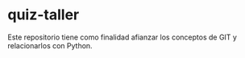 # quiz-taller
Este repositorio tiene como finalidad afianzar los conceptos de GIT y relacionarlos con Python.
